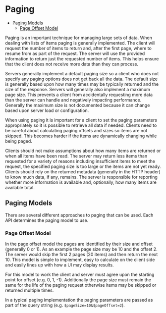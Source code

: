 # Paging

- [Paging Models](#paging-models)
  - [Page Offset Model](#page-offset-model)

Paging is an important technique for managing large sets of data. When dealing with lists of items paging is generally implemented. The client will request the number of items to return and, after the first page, where to resume from as part of the request. The server will use the provided information to return just the requested number of items. This helps ensure that the client does not receive more data than they can process.

Servers generally implement a default paging size so a client who does not specify any paging options does not get back all the data. The default size is generally based upon how many times may be typically returned and the size of the response. Servers will generally also implement a maximum page size. This prevents a client from accidentally requesting more data than the server can handle and negatively impacting performance. Generally the maximum size is not documented because it can change based upon server load or configuration. 

When using paging it is important for a client to set the paging parameters appropriately so it is possible to retrieve all data if needed. Clients need to be careful about calculating paging offsets and sizes so items are not skipped. This becomes harder if the items are dynamically changing while being paged. 

Clients should not make assumptions about how many items are returned or when all items have been read. The server may return less items than requested for a variety of reasons including insufficient items to meet the request, the specified paging size is too large or the items are not yet ready. Clients should rely on the returned metadata (generally in the HTTP header) to know much data, if any, remains. The server is responsible for reporting whether more information is available and, optionally, how many items are available total.

## Paging Models

There are several different approaches to paging that can be used. Each API determines the paging model to use.

### Page Offset Model

In the page offset model the pages are identified by their size and offset (generally 0 or 1). As an example the page size may be 10 and the offset 2. The server would skip the first 2 pages (20 items) and then return the next 10. This model is simple to implement, easy to calculate on the client side and easily lines up with how a UI may display results.

For this model to work the client and server must agree upon the starting point for offset (e.g. 0, 1, -1). Additionally the page size must remain the same for the life of the paging request otherwise items may be skipped or returned multiple times.

In a typical paging implementation the paging parameters are passed as part of the query string (e.g. `$pageSize=10&$pageOffset=2`).

